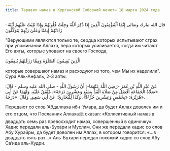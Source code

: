 ```yaml
---
title: Таравих намаз в Курганской Соборной мечети 18 марта 2024 года
---
```

قال الله تبارك وتعالى
إِنَّمَا ٱلْمُؤْمِنُونَ ٱلَّذِينَ إِذَا ذُكِرَ ٱللَّهُ وَجِلَتْ قُلُوبُهُمْ وَإِذَا تُلِيَتْ عَلَيْهِمْ آيَٰتُهُ ۥ زَادَتْهُمْ إِيمَٰنًا وَعَلَىٰ رَبِّهِمْ يَتَوَكَّلُونَ

"Верующими являются только те, сердца которых испытывают страх при упоминании Аллаха, вера которых усиливается, когда им читают 
Его аяты, которые уповают на своего Господа,

ٱلَّذِينَ يُقِيمُونَ ٱلصَّلَوٰةَ وَمِمَّا رَزَقْنَٰهُمْ يُنفِقُونَ

которые совершают намаз и расходуют из того, чем Мы их наделили". Сура Аль-Анфаль, 2-3 аяты.




عَنْ عَبْدِ اللَّهِ بْنِ عُمَرَ -رَضِيَ اللَّهُ عَنْهُمَا-; أَنَّ رَسُولَ اللَّهِ - صلى الله عليه وسلم - قَالَ: «صَلَاةُ الْجَمَاعَةِ أَفْضَلُ مِنْ صَلَاةِ الْفَذِّ بِسَبْعٍ وَعِشْرِينَ دَرَجَةً». مُتَّفَقٌ عَلَيْهِ. وَلَهُمَا عَنْ أَبِي هُرَيْرَةَ: «بِخَمْسٍ وَعِشْرِينَ جُزْءًا». وَكَذَا لِلْبُخَارِيِّ: عَنْ أَبِي سَعِيدٍ, وَقَالَ: «دَرَجَةً».

Передают со слов ‘Абдаллаха ибн ‘Умара, да будет Аллах доволен им и его отцом, что Посланник Аллахаﷺ сказал: 
«Коллективный намаз в двадцать семь раз превосходит намаз, совершенный в одиночку». Хадис передали аль-Бухари и Муслим.
Они же передали хадис со слов Абу Хурайры, да будет доволен им Аллах, в котором говорится: «…в двадцать пять раз…»
Аль-Бухари передал похожий хадис со слов Абу Са‘ида аль-Худри.
